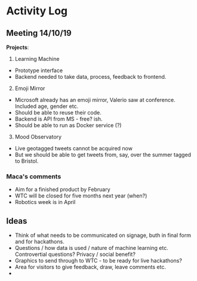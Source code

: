 # Activity Log

## Meeting 14/10/19

**Projects**: 
1. Learning Machine
* Prototype interface
* Backend needed to take data, process, feedback to frontend.

2. Emoji Mirror
* Microsoft already has an emoji mirror, Valerio saw at conference. Included age, gender etc.
* Should be able to reuse their code.
* Backend is API from MS - free? ish.
* Should be able to run as Docker service (?)

3. Mood Observatory
* Live geotagged tweets cannot be acquired now
* But we should be able to get tweets from, say, over the summer tagged to Bristol.

### Maca's comments
* Aim for a finished product by February
* WTC will be closed for five months next year (when?)
* Robotics week is in April

## Ideas
* Think of what needs to be communicated on signage, buth in final form and for hackathons.
* Questions / how data is used / nature of machine learning etc. Controvertial questions? Privacy / social benefit?
* Graphics to send through to WTC - to be ready for live hackathons?
* Area for visitors to give feedback, draw, leave comments etc.
* 
